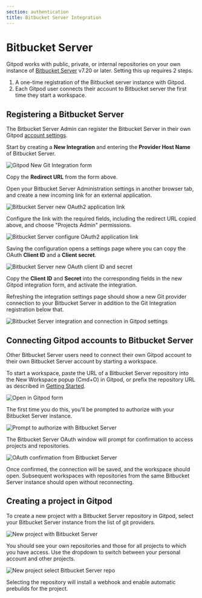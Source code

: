 ```yaml
---
section: authentication
title: Bitbucket Server Integration
---
```


<script context="module">
  export const prerender = true;
</script>

# Bitbucket Server

Gitpod works with public, private, or internal repositories on your own instance of [Bitbucket Server](https://bitbucket.org/product/guides/getting-started/overview#bitbucket-software-hosting-options) v7.20 or later. Setting this up requires 2 steps.

1. A one-time registration of the Bitbucket server instance with Gitpod.
2. Each Gitpod user connects their account to Bitbucket server the first time they start a workspace.

## Registering a Bitbucket Server

The Bitbucket Server Admin can register the Bitbucket Server in their own Gitpod [account settings](https://gitpod.io/integrations).

Start by creating a **New Integration** and entering the **Provider Host Name** of Bitbucket Server.

![Gitpod New Git Integration form](../../../static/images/integrations/bbs-new-integration.png)

Copy the **Redirect URL** from the form above.

Open your Bitbucket Server Administration settings in another browser tab, and create a new incoming link for an external application.

![Bitbucket Server new OAuth2 application link](../../../static/images/integrations/bbs-new-incoming-link.png)

Configure the link with the required fields, including the redirect URL copied above, and choose "Projects Admin" permissions.

![Bitbucket Server configure OAuth2 application link](../../../static/images/integrations/bbs-configure-incoming-link.png)

Saving the configuration opens a settings page where you can copy the OAuth **Client ID** and a **Client secret**.

![Bitbucket Server new OAuth client ID and secret](../../../static/images/integrations/bbs-oauth-client-id-and-secret.png)

Copy the **Client ID** and **Secret** into the corresponding fields in the new Gitpod integration form, and activate the integration.

Refreshing the integration settings page should show a new Git provider connection to your Bitbucket Server in addition to the Git Integration registration below that.

![Bitbucket Server integration and connection in Gitpod settings](../../../static/images/integrations/bbs-integration-and-connection.png)

## Connecting Gitpod accounts to Bitbucket Server

Other Bitbucket Server users need to connect their own Gitpod account to their own Bitbucket Server account by starting a workspace.

To start a workspace, paste the URL of a Bitbucket Server repository into the New Workspace popup (Cmd+O) in Gitpod, or prefix the repository URL as described in [Getting Started](/docs/introduction/getting-started).

![Open in Gitpod form](../../../static/images/integrations/bbs-open-in-gitpod.png)

The first time you do this, you'll be prompted to authorize with your Bitbucket Server instance.

![Prompt to authorize with Bitbucket Server](../../../static/images/integrations/bbs-auth-prompt.png)

The Bitbucket Server OAuth window will prompt for confirmation to access projects and repositories.

![OAuth confirmation from Bitbucket Server](../../../static/images/integrations/bbs-oauth-popup.png)

Once confirmed, the connection will be saved, and the workspace should open. Subsequent workspaces with repositories from the same Bitbucket Server instance should open without reconnecting.

## Creating a project in Gitpod

To create a new project with a Bitbucket Server repository in Gitpod, select your Bitbucket Server instance from the list of git providers.

![New project with Bitbucket Server](../../../static/images/integrations/bbs-new-project.png)

You should see your own repositories and those for all projects to which you have access. Use the dropdown to switch between your personal account and other projects.

![New project select Bitbucket Server repo](../../../static/images/integrations/bbs-new-project-select-repo.png)

Selecting the repository will install a webhook and enable automatic prebuilds for the project.
